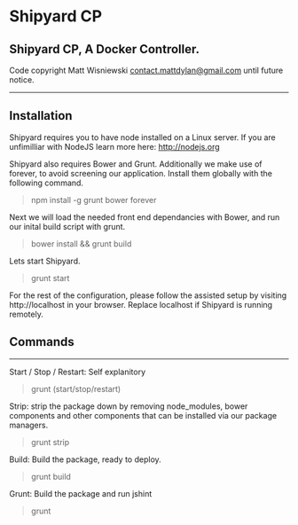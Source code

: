 # Shipyard CP
## Shipyard CP, A Docker Controller.
Code copyright Matt Wisniewski <contact.mattdylan@gmail.com> until future notice.

---

## Installation

Shipyard requires you to have node installed on a Linux server. If you are unfimilliar with NodeJS learn more here: http://nodejs.org 

Shipyard also requires Bower and Grunt. Additionally we make use of forever, to avoid screening our application. Install them globally with the following command.

> npm install -g grunt bower forever

Next we will load the needed front end dependancies with Bower, and run our inital build script with grunt.

> bower install && grunt build

Lets start Shipyard.

> grunt start

For the rest of the configuration, please follow the assisted setup by visiting http://localhost in your browser. Replace localhost if Shipyard is running remotely.

## Commands

---

Start / Stop / Restart: Self explanitory

> grunt (start/stop/restart)

Strip: strip the package down by removing node_modules, bower components and other components that can be installed via our package managers. 

> grunt strip

Build: Build the package, ready to deploy.

> grunt build

Grunt: Build the package and run jshint

> grunt
